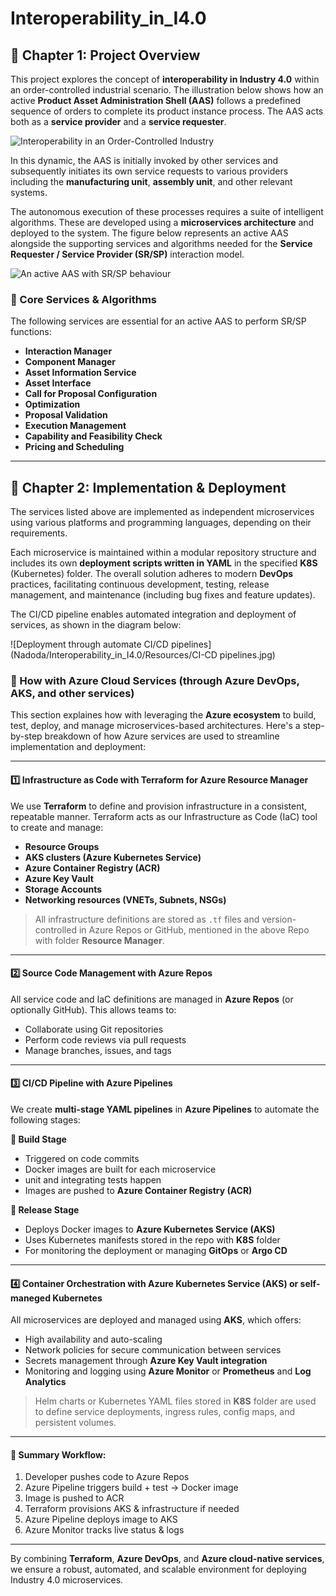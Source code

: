 # Interoperability_in_I4.0

## 📖 Chapter 1: Project Overview

This project explores the concept of **interoperability in Industry 4.0** within an order-controlled industrial scenario. The illustration below shows how an active **Product Asset Administration Shell (AAS)** follows a predefined sequence of orders to complete its product instance process. The AAS acts both as a **service provider** and a **service requester**.

![Interoperability in an Order-Controlled Industry](Nadoda/Interoperability_in_I4.0/Resources/Order-Controlled_IndustryVisual.jpg)

In this dynamic, the AAS is initially invoked by other services and subsequently initiates its own service requests to various providers including the **manufacturing unit**, **assembly unit**, and other relevant systems.

The autonomous execution of these processes requires a suite of intelligent algorithms. These are developed using a **microservices architecture** and deployed to the system. The figure below represents an active AAS alongside the supporting services and algorithms needed for the **Service Requester / Service Provider (SR/SP)** interaction model.

![An active AAS with SR/SP behaviour](Nadoda/Interoperability_in_I4.0/Resources/ActiveAAS.jpg)

### 🔧 Core Services & Algorithms

The following services are essential for an active AAS to perform SR/SP functions:

- **Interaction Manager**
- **Component Manager**
- **Asset Information Service**
- **Asset Interface**
- **Call for Proposal Configuration**
- **Optimization**
- **Proposal Validation**
- **Execution Management**
- **Capability and Feasibility Check**
- **Pricing and Scheduling**

---

## 📖 Chapter 2: Implementation & Deployment

The services listed above are implemented as independent microservices using various platforms and programming languages, depending on their requirements.

Each microservice is maintained within a modular repository structure and includes its own **deployment scripts written in YAML** in the specified **K8S** (Kubernetes) folder. The overall solution adheres to modern **DevOps** practices, facilitating continuous development, testing, release management, and maintenance (including bug fixes and feature updates).

The CI/CD pipeline enables automated integration and deployment of services, as shown in the diagram below:

![Deployment through automate CI/CD pipelines](Nadoda/Interoperability_in_I4.0/Resources/CI-CD pipelines.jpg)

### 🚀 How with Azure Cloud Services (through Azure DevOps, AKS, and other services)

This section explaines how with leveraging the **Azure ecosystem** to build, test, deploy, and manage microservices-based architectures. Here's a step-by-step breakdown of how Azure services are used to streamline implementation and deployment:

---

#### 1️⃣ Infrastructure as Code with Terraform for Azure Resource Manager

We use **Terraform** to define and provision infrastructure in a consistent, repeatable manner. Terraform acts as our Infrastructure as Code (IaC) tool to create and manage:

* **Resource Groups**
* **AKS clusters (Azure Kubernetes Service)**
* **Azure Container Registry (ACR)**
* **Azure Key Vault**
* **Storage Accounts**
* **Networking resources (VNETs, Subnets, NSGs)**

> All infrastructure definitions are stored as `.tf` files and version-controlled in Azure Repos or GitHub, mentioned in the above Repo with folder **Resource Manager**.

---

#### 2️⃣ Source Code Management with Azure Repos

All service code and IaC definitions are managed in **Azure Repos** (or optionally GitHub). This allows teams to:

* Collaborate using Git repositories
* Perform code reviews via pull requests
* Manage branches, issues, and tags

---

#### 3️⃣ CI/CD Pipeline with Azure Pipelines

We create **multi-stage YAML pipelines** in **Azure Pipelines** to automate the following stages:

**🔹 Build Stage**

* Triggered on code commits
* Docker images are built for each microservice
* unit and integrating tests happen
* Images are pushed to **Azure Container Registry (ACR)**


**🔹 Release Stage**

* Deploys Docker images to **Azure Kubernetes Service (AKS)**
* Uses Kubernetes manifests stored in the repo with **K8S** folder
* For monitoring the deployment or managing **GitOps** or **Argo CD**

---

#### 4️⃣ Container Orchestration with Azure Kubernetes Service (AKS) or self-maneged Kubernetes

All microservices are deployed and managed using **AKS**, which offers:

* High availability and auto-scaling
* Network policies for secure communication between services
* Secrets management through **Azure Key Vault integration**
* Monitoring and logging using **Azure Monitor** or **Prometheus** and **Log Analytics**

> Helm charts or Kubernetes YAML files stored in **K8S** folder are used to define service deployments, ingress rules, config maps, and persistent volumes.

---

#### 📌 Summary Workflow:

1. Developer pushes code to Azure Repos
2. Azure Pipeline triggers build + test → Docker image
3. Image is pushed to ACR
4. Terraform provisions AKS & infrastructure if needed
5. Azure Pipeline deploys image to AKS
6. Azure Monitor tracks live status & logs

---

By combining **Terraform**, **Azure DevOps**, and **Azure cloud-native services**, we ensure a robust, automated, and scalable environment for deploying Industry 4.0 microservices.


